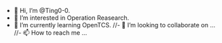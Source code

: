 - 👋 Hi, I’m @Ting0-0.
- 👀 I’m interested in Operation Reasearch.
- 🌱 I’m currently learning OpenTCS.
//- 💞️ I’m looking to collaborate on ...
//- 📫 How to reach me ...

<!---
Ting0-0/Ting0-0 is a ✨ special ✨ repository because its `README.md` (this file) appears on your GitHub profile.
You can click the Preview link to take a look at your changes.
--->
